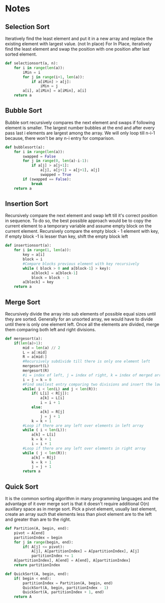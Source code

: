 # Notes
## <a name="selectionsort"> Selection Sort </a> 
Iteratively find the least element and put it in a new array and replace the existing element with largest value. (not In place)
For In Place, iteratively find the least element and swap the position with one position after last sorted element.
```Python
def selectionsort(a, n):
    for i in range(len(a)):
        iMin = i
        for j in range(i+1, len(a)):
            if a[iMin] > a[j]:
                iMin = j
        a[i], a[iMin] = a[iMin], a[i]
    return a
```
## <a name="bubblesort">Bubble Sort</a>
Bubble sort recursively compares the next element and swaps if following element is smaller. The largest number bubbles at the end and after every pass last i elements are largest among the array. We will only loop till n-i-1 because, there won't be any n-i entry for comparison.
 
```Python
def bubblesort(a):
    for i in range(len(a)):
        swapped = False
        for j in range(0, len(a)-i-1):
            if a[j] > a[j+1]:
                a[j], a[j+1] = a[j+1], a[j]
                swapped = True
        if (swapped == False):
            break       
    return a
```

## <a name="insertionsort">Insertion Sort</a>
Recursively compare the next element and swap left till it's correct position in sequence. To do so, the best possible approach would be to copy the current element to a temporary variable and assume empty block on the current element. Recursively compare the empty block - 1 element with key, if empty block -1 is lesser than key, shift the empty block left

```Python
def insertionsort(a):
    for i in range(1, len(a)):
        key = a[i]
        block = i
        #Compare blocks previous element with key recursively
        while ( block > 0 and a[block-1] > key):
            a[block] = a[block-1]
            block = block - 1
        a[block] = key
    return a
```

## <a name="mergesort"> Merge Sort </a>
Recursively divide the array into sub elements of possible equal sizes until they are sorted. Generally for an unsorted array, we would have to divide until there is only one element left. Once all the elements are divided, merge them comparing both left and right divisions.

```Python
def mergesort(a):
    if(len(a)>1):
        mid = len(a) // 2
        L = a[:mid]
        R = a[mid:]
        #Recursively subdivide till there is only one element left
        mergesort(L)
        mergesort(R)
        #i = index of left, j = index of right, k = index of merged array
        i = j = k = 0
        #Find smallest entry comparing two divisions and insert the lowest into array at kth index
        while( i < len(L) and j < len(R)):
            if( L[i] < R[j]):
                a[k] = L[i]
                i = i + 1
            else:
                a[k] = R[j]
                j = j + 1
            k = k + 1
        #Loop if there are any left over elements in left array
        while ( i < len(L)):
            a[k] = L[i]
            k = k + 1
            i = i + 1
        #Loop if there are any left over elements in right array
        while ( j < len(R)):
            a[k] = R[j]
            k = k + 1
            j = j + 1
        return a
```
## <a name="quicksort"> Quick Sort </a>
It is the common sorting algorithm in many programming languages and the advantage of it over merge sort is that it doesn't require additional O(n) auxillary space as in merge sort. 
Pick a pivot element, usually last element, create an array such that elements less than pivot element are to the left and greater than are to the right. 
```Python
def Partition(A, begin, end):
    pivot = A[end]
    partitionIndex = begin
    for j in range(begin, end):
        if( A[j] <= pivot):
            A[j], A[partitionIndex] = A[partitionIndex], A[j]
            partitionIndex += 1
    A[partitionIndex], A[end] = A[end], A[partitionIndex]
    return partitionIndex

def QuickSort(A, begin, end):
    if( begin < end):
        partitionIndex = Partition(A, begin, end)
        QuickSort(A, begin, partitionIndex - 1)
        QuickSort(A, partitionIndex + 1, end)
    return A
``` 
